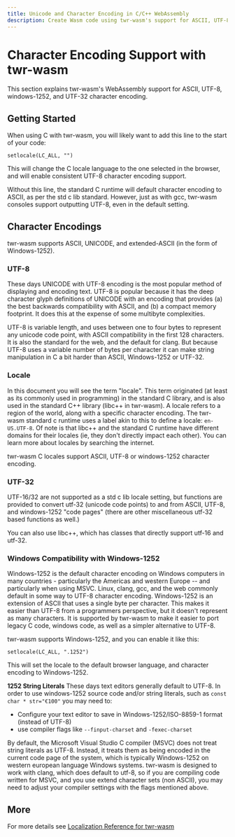 ```yaml
---
title: Unicode and Character Encoding in C/C++ WebAssembly
description: Create Wasm code using twr-wasm's support for ASCII, UTF-8  windows-1252, and UTF-32 character encoding.
---
```


# Character Encoding Support with twr-wasm
This section explains twr-wasm's WebAssembly support for ASCII, UTF-8, windows-1252, and UTF-32 character encoding.

## Getting Started
When using C with twr-wasm, you will likely want to add this line to the start of your code:
~~~
setlocale(LC_ALL, "")
~~~

This will change the C locale language to the one selected in the browser, and will enable consistent UTF-8 character encoding support.

Without this line, the standard C runtime will default character encoding to ASCII, as per the std c lib standard.  However, just as with gcc, twr-wasm consoles support outputting UTF-8, even in the default setting.

## Character Encodings
twr-wasm supports ASCII, UNICODE, and extended-ASCII (in the form of Windows-1252).

### UTF-8
These days UNICODE with UTF-8 encoding is the most popular method of displaying and encoding text. UTF-8 is popular because it has the deep character glyph definitions of UNICODE with an encoding that provides (a) the best backwards compatibility with ASCII, and (b) a compact memory footprint.  It does this at the expense of some multibyte complexities.

UTF-8 is variable length, and uses between one to four bytes to represent any unicode code point, with ASCII compatibility in the first 128 characters.  It is also the standard for the web, and the default for clang. But because UTF-8 uses a variable number of bytes per character it can make string manipulation in C a bit harder than ASCII, Windows-1252 or UTF-32.

### Locale
In this document you will see the term "locale". This term originated (at least as its commonly used in programming) in the standard C library, and is also used in the standard C++ library (libc++ in twr-wasm).  A locale refers to a region of the world, along with a specific character encoding. The twr-wasm standard c runtime uses a label akin to this to define a locale: `en-US.UTF-8`. Of note is that libc++ and the standard C runtime have different domains for their locales (ie, they don't directly impact each other).  You can learn more about locales by searching the internet. 

twr-wasm C locales support ASCII, UTF-8 or windows-1252 character encoding.  

### UTF-32
UTF-16/32 are not supported as a std c lib locale setting, but functions are provided to convert utf-32 (unicode code points) to and from ASCII, UTF-8, and windows-1252 "code pages" (there are other miscellaneous utf-32 based functions as well.)

You can also use libc++, which has classes that directly support utf-16 and utf-32.

### Windows Compatibility with Windows-1252
Windows-1252 is the default character encoding on Windows computers in many countries - particularly the Americas and western Europe -- and particularly when using MSVC. Linux, clang, gcc, and the web commonly default in some way to UTF-8 character encoding.  Windows-1252 is an extension of ASCII that uses a single byte per character.  This makes it easier than UTF-8 from a programmers perspective, but it doesn't represent as many characters. It is supported by twr-wasm to make it easier to port legacy C code, windows code, as well as a simpler alternative to UTF-8.

twr-wasm supports Windows-1252, and you can enable it like this:

~~~
setlocale(LC_ALL, ".1252")
~~~

This will set the locale to the default browser language, and character encoding to Windows-1252.

**1252 String Literals**
These days text editors generally default to UTF-8.  In order to use windows-1252  source code and/or string literals, such as `const char * str="€100"` you may need to: 

   - Configure your text editor to save in Windows-1252/ISO-8859-1 format (instead of UTF-8)
   - use compiler flags like `--finput-charset` and `-fexec-charset`
  
  By default, the Microsoft Visual Studio C compiler (MSVC) does not treat string literals as UTF-8. Instead, it treats them as being encoded in the current code page of the system, which is typically Windows-1252 on western european language Windows systems.  twr-wasm is designed to work with clang, which does default to utf-8, so if you are compiling code written for MSVC, and you use extend character sets (non ASCII), you may need to adjust your compiler settings with the flags mentioned above.

## More
For more details see [Localization Reference for twr-wasm](../api/api-c-localization.md)


